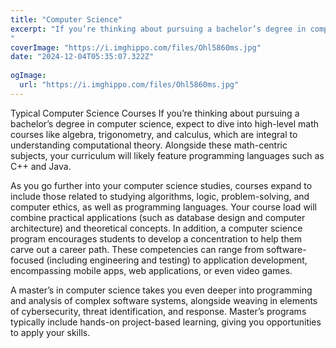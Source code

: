 ```yaml
---
title: "Computer Science"
excerpt: "If you’re thinking about pursuing a bachelor’s degree in computer science, expect to dive into high-level math courses like algebra, trigonometry, and calculus, which are integral to understanding computational theory. Alongside these math-centric subjects, your curriculum will likely feature programming languages such as C++ and Java.
"
coverImage: "https://i.imghippo.com/files/Ohl5860ms.jpg"
date: "2024-12-04T05:35:07.322Z"
  
ogImage:
  url: "https://i.imghippo.com/files/Ohl5860ms.jpg"
---
```


Typical Computer Science Courses
If you’re thinking about pursuing a bachelor’s degree in computer science, expect to dive into high-level math courses like algebra, trigonometry, and calculus, which are integral to understanding computational theory. Alongside these math-centric subjects, your curriculum will likely feature programming languages such as C++ and Java.

As you go further into your computer science studies, courses expand to include those related to studying algorithms, logic, problem-solving, and computer ethics, as well as programming languages. Your course load will combine practical applications (such as database design and computer architecture) and theoretical concepts. In addition, a computer science program encourages students to develop a concentration to help them carve out a career path. These competencies can range from software-focused (including engineering and testing) to application development, encompassing mobile apps, web applications, or even video games. 

A master’s in computer science takes you even deeper into programming and analysis of complex software systems, alongside weaving in elements of cybersecurity, threat identification, and response. Master’s programs typically include hands-on project-based learning, giving you opportunities to apply your skills. 
